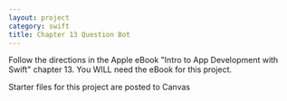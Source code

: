 ```yaml
---
layout: project
category: swift
title: Chapter 13 Question Bot
---
```


Follow the directions in the Apple eBook "Intro to App Development with Swift" chapter 13. You WILL need the eBook for this project.

Starter files for this project are posted to Canvas
